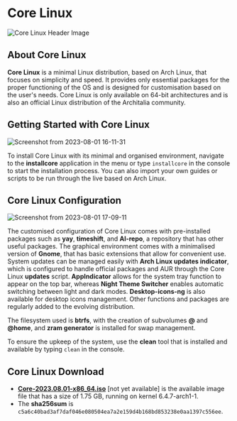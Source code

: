 # Core Linux 

![Core Linux Header Image](https://github.com/ArchItalia/site/assets/117321045/3dcdd1a1-e9d2-4dde-bd99-8404541a643b)

## About Core Linux

**Core Linux** is a minimal Linux distribution, based on Arch Linux, that focuses on simplicity and speed. It provides only essential packages for the proper functioning of the OS and is designed for customisation based on the user's needs. Core Linux is only available on 64-bit architectures and is also an official Linux distribution of the Architalia community. 

## Getting Started with Core Linux

![Screenshot from 2023-08-01 16-11-31](https://github.com/ArchItalia/site/assets/117321045/b2365773-1bd9-4a78-be0b-0d02afb9f46a)


To install Core Linux with its minimal and organised environment, navigate to the **installcore** application in the menu or type `installcore` in the console to start the installation process. You can also import your own guides or scripts to be run through the live based on Arch Linux.

## Core Linux Configuration
![Screenshot from 2023-08-01 17-09-11](https://github.com/ArchItalia/site/assets/117321045/555c977d-66f3-4f7d-8ebc-5e9bf3a86483)

The customised configuration of Core Linux comes with pre-installed packages such as **yay**, **timeshift**, and **AI-repo**, a repository that has other useful packages. The graphical environment comes with a minimalised version of **Gnome**, that has basic extensions that allow for convenient use. System updates can be managed easily with **Arch Linux updates indicator**, which is configured to handle official packages and AUR through the Core Linux **updates** script. **AppIndicator** allows for the system tray function to appear on the top bar, whereas **Night Theme Switcher** enables automatic switching between light and dark modes. **Desktop-icons-ng** is also available for desktop icons management. Other functions and packages are regularly added to the evolving distribution. 

The filesystem used is **btrfs**, with the creation of subvolumes **@** and **@home**, and **zram generator** is installed for swap management.

To ensure the upkeep of the system, use the **clean** tool that is installed and available by typing `clean` in the console.

## Core Linux Download

* [**Core-2023.08.01-x86_64.iso**](#) [not yet available] is the available image file that has a size of 1.75 GB, running on kernel 6.4.7-arch1-1. 
* The **sha256sum** is `c5a6c40bad3af7daf046e080504ea7a2e159d4b168bd853238e0aa1397c556ee`. 


